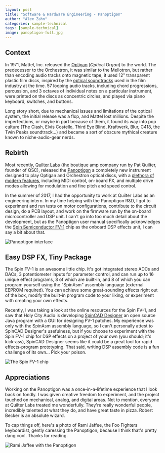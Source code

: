 ```yaml
---
layout: post
title: "Software & Hardware Engineering - Panoptigon"
author: "Alex Zahn"
categories: sample-technical
tags: [sample-technical]
image: panoptigon-full.jpg
---
```


## Context

In 1971, Mattel, Inc. released the [Optigan](https://en.wikipedia.org/wiki/Optigan) (*Opti*cal Or*gan*) to the world. The predecessor to the Orchestron, it was similar to the Mellotron, but rather than encoding audio tracks onto magnetic tape, it used 12" transparent plastic film discs, inspired by the [optical soundtracks](https://en.wikipedia.org/wiki/Optical_sound) used in the film industry at the time. 57 looping audio tracks, including chord progressions, percussion, and 3 octaves of individual notes on a particular instrument, were printed on the discs as concentric circles, and played via piano keyboard, switches, and buttons.

Long story short, due to mechanical issues and limitations of the optical system, the initial release was a flop, and Mattel lost millions. Despite the imperfections, or maybe in part because of them, it found its way into pop culture (The Clash, Elvis Costello, Third Eye Blind, Kraftwerk, Blur, C418, the Twin Peaks soundtrack...) and became a sort of obscure mythical creature known to niche-audio-gear nerds.

## Rebirth

Most recently, [Quilter Labs](https://www.quilterlabs.com/) (the boutique amp company run by Pat Quilter, founder of QSC), released the [Panoptigon](https://optigan.com/product/panoptigon/) a completely new instrument designed to play Optigan and Orchestron optical discs, with a [plethora of modern features](https://www.youtube.com/watch?v=sX0yEojVHhE), including MIDI control, on-board FX, and multiple drive modes allowing for modulation and fine pitch and speed control. 

In the summer of 2017, I had the opportunity to work at Quilter Labs as an engineering intern. In my time helping with the Panoptigon R&D, I got to experiment and run tests on motor configurations, contribute to the circuit design, do a PCB layout, and work on the firmware run by the on-board microcontroller and DSP unit. I can't go into too much detail about the development, but as the Panoptigon user manual specifically acknowledges the [Spin Semiconductor FV-1](http://www.spinsemi.com/products.html) chip as the onboard DSP effects unit, I can say a bit about that. 

![Panoptigon interface](https://alexzahnaudio.com/assets/img/panoptigon-ui.jpg "Birds-eye view of the Panoptigon")

## Easy DSP FX, Tiny Package

The Spin FV-1 is an awesome little chip. It's got integrated stereo ADCs and DACs, 3 potentiometer inputs for parameter control, and can run up to 16 unique effect programs, 8 of which are built-in, and 8 of which you can program yourself using the "SpinAsm" assembly language (external EEPROM required). You can achieve some great-sounding effects right out of the box, modify the built-in program code to your liking, or experiment with creating your own effects. 

Recently, I was taking a look at the online resources for the Spin FV-1, and saw that Holy City Audio is developing [SpinCAD Designer](https://github.com/HolyCityAudio/SpinCAD-Designer) an open source Java program with a GUI for designing FV-1 patches. My experience was only with the SpinAsm assembly language, so I can't personally attest to SpinCAD Designer's usefulness, but if you choose to experiment with the Spin FV-1 chip for DSP effects on a project of your own (you should; it's kick-ass), SpinCAD Designer seems like it could be a great tool for rapid effects-program prototyping. That said, writing DSP assembly code is a fun challenge of its own... Pick your poison.

![The Spin FV-1 chip](https://alexzahnaudio.com/assets/img/panoptigon-fv-1.jpg "Glorious, powerful, little audio effects chip")

## Appreciations

Working on the Panoptigon was a once-in-a-lifetime experience that I look back on fondly. I was given creative freedom to experiment, and the project touched on mechanical, analog, and digital areas. Not to mention, everyone at Quilter Labs treated me wonderfully. They're really wonderful people, incredibly talented at what they do, and have great taste in pizza. Robert Becker is an absolute wizard.

To cap things off, here's a photo of Rami Jaffee, the Foo Fighters keyboardist, gently caressing the Panoptigon, because I think that's pretty dang cool. Thanks for reading.

![Rami Jaffee with the Panoptigon](https://alexzahnaudio.com/assets/img/panoptigon-rami.jpg "Un-opti-boxing")
